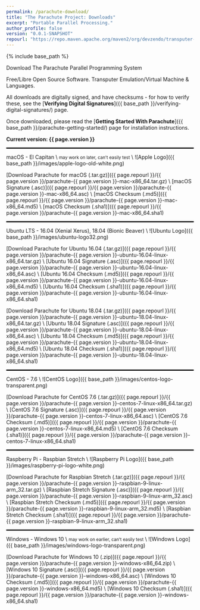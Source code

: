 ```yaml
---
permalink: /parachute-download/
title: "The Parachute Project: Downloads"
excerpt: "Portable Parallel Processing."
author_profile: false
version: "0.0.1-SNAPSHOT"
repourl: "https://repo.maven.apache.org/maven2/org/devzendo/transputer-emulator"
---
```


{% include base_path %}


Download The Parachute Parallel Programming System

Free/Libre Open Source Software. Transputer Emulation/Virtual Machine & Languages.

All downloads are digitally signed, and have checksums - for how to verify these,
see the [**Verifying Digital Signatures**]({{ base_path }}/verifying-digital-signatures/) page.

Once downloaded, please read the [**Getting Started With Parachute**]({{ base_path }}/parachute-getting-started/) page
for installation instructions.

<p/>
<b>Current version: {{ page.version }}</b>
<p/>

<hr style="height:3px; border:none; color:#000; background-color:#000; width:100%; text-align:left; margin: 0 auto 0 0;">


macOS - El Capitan \\
<small>may work on later, can't easily test</small> \\
![Apple Logo]({{ base_path }}/images/apple-logo-old-white.png)

[Download Parachute for macOS (.tar.gz)]({{ page.repourl }}/{{ page.version }}/parachute-{{ page.version }}-mac-x86_64.tar.gz) \\
[macOS Signature (.asc)]({{ page.repourl }}/{{ page.version }}/parachute-{{ page.version }}-mac-x86_64.asc) \\
[macOS Checksum (.md5)]({{ page.repourl }}/{{ page.version }}/parachute-{{ page.version }}-mac-x86_64.md5) \\
[macOS Checksum (.sha1)]({{ page.repourl }}/{{ page.version }}/parachute-{{ page.version }}-mac-x86_64.sha1)

<hr style="height:3px; border:none; color:#000; background-color:#000; width:100%; text-align:left; margin: 0 auto 0 0;">


Ubuntu LTS - 16.04 (Xenial Xerus), 18.04 (Bionic Beaver) \\
![Ubuntu Logo]({{ base_path }}/images/ubuntu-logo32.png)

[Download Parachute for Ubuntu 16.04 (.tar.gz)]({{ page.repourl }}/{{ page.version }}/parachute-{{ page.version }}-ubuntu-16.04-linux-x86_64.tar.gz) \\
[Ubuntu 16.04 Signature (.asc)]({{ page.repourl }}/{{ page.version }}/parachute-{{ page.version }}-ubuntu-16.04-linux-x86_64.asc) \\
[Ubuntu 16.04 Checksum (.md5)]({{ page.repourl }}/{{ page.version }}/parachute-{{ page.version }}-ubuntu-16.04-linux-x86_64.md5) \\
[Ubuntu 16.04 Checksum (.sha1)]({{ page.repourl }}/{{ page.version }}/parachute-{{ page.version }}-ubuntu-16.04-linux-x86_64.sha1)

[Download Parachute for Ubuntu 18.04 (.tar.gz)]({{ page.repourl }}/{{ page.version }}/parachute-{{ page.version }}-ubuntu-18.04-linux-x86_64.tar.gz) \\
[Ubuntu 18.04 Signature (.asc)]({{ page.repourl }}/{{ page.version }}/parachute-{{ page.version }}-ubuntu-18.04-linux-x86_64.asc) \\
[Ubuntu 18.04 Checksum (.md5)]({{ page.repourl }}/{{ page.version }}/parachute-{{ page.version }}-ubuntu-18.04-linux-x86_64.md5) \\
[Ubuntu 18.04 Checksum (.sha1)]({{ page.repourl }}/{{ page.version }}/parachute-{{ page.version }}-ubuntu-18.04-linux-x86_64.sha1)

<hr style="height:3px; border:none; color:#000; background-color:#000; width:100%; text-align:left; margin: 0 auto 0 0;">


CentOS - 7.6 \\
![CentOS Logo]({{ base_path }}/images/centos-logo-transparent.png)

[Download Parachute for CentOS 7.6 (.tar.gz)]({{ page.repourl }}/{{ page.version }}/parachute-{{ page.version }}-centos-7-linux-x86_64.tar.gz) \\
[CentOS 7.6 Signature (.asc)]({{ page.repourl }}/{{ page.version }}/parachute-{{ page.version }}-centos-7-linux-x86_64.asc) \\
[CentOS 7.6 Checksum (.md5)]({{ page.repourl }}/{{ page.version }}/parachute-{{ page.version }}-centos-7-linux-x86_64.md5) \\
[CentOS 7.6 Checksum (.sha1)]({{ page.repourl }}/{{ page.version }}/parachute-{{ page.version }}-centos-7-linux-x86_64.sha1)

<hr style="height:3px; border:none; color:#000; background-color:#000; width:100%; text-align:left; margin: 0 auto 0 0;">


Raspberry Pi - Raspbian Stretch \\
![Raspberry Pi Logo]({{ base_path }}/images/raspberry-pi-logo-white.png)

[Download Parachute for Raspbian Stretch (.tar.gz)]({{ page.repourl }}/{{ page.version }}/parachute-{{ page.version }}-raspbian-9-linux-arm_32.tar.gz) \\
[Raspbian Stretch Signature (.asc)]({{ page.repourl }}/{{ page.version }}/parachute-{{ page.version }}-raspbian-9-linux-arm_32.asc) \\
[Raspbian Stretch Checksum (.md5)]({{ page.repourl }}/{{ page.version }}/parachute-{{ page.version }}-raspbian-9-linux-arm_32.md5) \\
[Raspbian Stretch Checksum (.sha1)]({{ page.repourl }}/{{ page.version }}/parachute-{{ page.version }}-raspbian-9-linux-arm_32.sha1)

<hr style="height:3px; border:none; color:#000; background-color:#000; width:100%; text-align:left; margin: 0 auto 0 0;">


Windows - Windows 10 \\
<small>may work on earlier, can't easily test</small> \\
![Windows Logo]({{ base_path }}/images/windows-logo-transparent.png)

[Download Parachute for Windows 10 (.zip)]({{ page.repourl }}/{{ page.version }}/parachute-{{ page.version }}-windows-x86_64.zip) \\
[Windows 10 Signature (.asc)]({{ page.repourl }}/{{ page.version }}/parachute-{{ page.version }}-windows-x86_64.asc) \\
[Windows 10 Checksum (.md5)]({{ page.repourl }}/{{ page.version }}/parachute-{{ page.version }}-windows-x86_64.md5) \\
[Windows 10 Checksum (.sha1)]({{ page.repourl }}/{{ page.version }}/parachute-{{ page.version }}-windows-x86_64.sha1)


